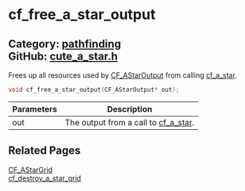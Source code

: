[//]: # (This file is automatically generated by Cute Framework's docs parser.)
[//]: # (Do not edit this file by hand!)
[//]: # (See: https://github.com/RandyGaul/cute_framework/blob/master/samples/docs_parser.cpp)
[](../header.md ':include')

# cf_free_a_star_output

Category: [pathfinding](/api_reference?id=pathfinding)  
GitHub: [cute_a_star.h](https://github.com/RandyGaul/cute_framework/blob/master/include/cute_a_star.h)  
---

Frees up all resources used by [CF_AStarOutput](/pathfinding/cf_astaroutput.md) from calling [cf_a_star](/pathfinding/cf_a_star.md).

```cpp
void cf_free_a_star_output(CF_AStarOutput* out);
```

Parameters | Description
--- | ---
out | The output from a call to [cf_a_star](/pathfinding/cf_a_star.md).

## Related Pages

[CF_AStarGrid](/pathfinding/cf_astargrid.md)  
[cf_destroy_a_star_grid](/pathfinding/cf_destroy_a_star_grid.md)  
